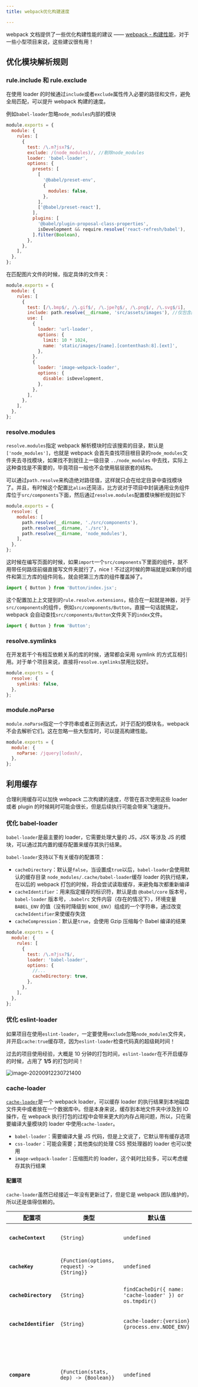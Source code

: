 ```yaml
---
title: webpack优化构建速度

---
```


webpack 文档提供了一些优化构建性能的建议 —— [webpack - 构建性能](https://webpack.docschina.org/guides/build-performance/)，对于一些小型项目来说，这些建议很有用！

## 优化模块解析规则

### rule.include 和 rule.exclude

在使用 loader 的时候通过`include`或者`exclude`属性传入必要的路径和文件，避免全局匹配，可以提升 webpack 构建的速度。

例如`babel-loader`忽略`node_modules`内部的模块

```javascript
module.exports = {
  module: {
    rules: [
      {
        test: /\.m?jsx?$/,
        exclude: /(node_modules)/, //剔除node_modules
        loader: 'babel-loader',
        options: {
          presets: [
            [
              '@babel/preset-env',
              {
                modules: false,
              },
            ],
            ['@babel/preset-react'],
          ],
          plugins: [
            '@babel/plugin-proposal-class-properties',
            isDevelopment && require.resolve('react-refresh/babel'),
          ].filter(Boolean),
        },
      },
    ],
  },
};
```

在匹配图片文件的时候，指定具体的文件夹：

```javascript
module.exports = {
  module: {
    rules: [
      {
        test: [/\.bmp$/, /\.gif$/, /\.jpe?g$/, /\.png$/, /\.svg$/i],
        include: path.resolve(__dirname, 'src/assets/images'), //仅包含图片文件夹
        use: [
          {
            loader: 'url-loader',
            options: {
              limit: 10 * 1024,
              name: 'static/images/[name].[contenthash:8].[ext]',
            },
          },
          {
            loader: 'image-webpack-loader',
            options: {
              disable: isDevelopment,
            },
          },
        ],
      },
    ],
  },
};
```

### resolve.modules

`resolve.modules`指定 webpack 解析模块时应该搜索的目录，默认是`['node_modules']`，也就是 webpack 会首先查找项目根目录的`node_modules`文件夹去寻找模块，如果找不到就往上一级目录 `../node_modules` 中去找，实际上这种查找是不需要的，毕竟项目一般也不会使用层层嵌套的结构。

可以通过`path.resolve`来构造绝对路径值，这样就只会在给定目录中查找模块了。并且，有时候这个配置比`alias`还简洁，比方说对于项目中封装通用业务组件库位于`src/components`下面，然后通过`resolve.modules`配置模块解析规则如下

```javascript
module.exports = {
  resolve: {
    modules: [
      path.resolve(__dirname, './src/components'),
      path.resolve(__dirname, './src'),
      path.resolve(__dirname, 'node_modules'),
    ],
  },
};
```

这时候在编写页面的时候，如果`import`一个`src/components`下里面的组件，就不用带任何路径前缀直接写文件夹就行了，nice！不过这时候的弊端就是如果你的组件和第三方库的组件同名，就会把第三方库的组件覆盖掉了。

```javascript
import { Button } from 'Button/index.jsx';
```

这个配置加上上文提到的`rule.resolve.extensions`，结合在一起就是神器，对于`src/components`的组件，例如`src/components/Button`，直接一句话就搞定，webpack 会自动查找`src/components/Button`文件夹下的`index`文件。

```javascript
import { Button } from 'Button';
```

### resolve.symlinks

在开发若干个有相互依赖关系的库的时候，通常都会采用 symlink 的方式互相引用。对于单个项目来说，直接将`resolve.symlinks`禁用比较好。

```javascript
module.exports = {
  resolve: {
    symlinks: false,
  },
};
```

### module.noParse

`module.noParse`指定一个字符串或者正则表达式，对于匹配的模块名，webpack 不会去解析它们。这在忽略一些大型库时，可以提高构建性能。

```javascript
module.exports = {
  module: {
    noParse: /jquery|lodash/,
  },
};
```

## 利用缓存

合理利用缓存可以加快 webpack 二次构建的速度，尽管在首次使用这些 loader 或者 plugin 的时候耗时可能会很长，但是后续执行可能会带来飞速提升。

### 优化 babel-loader

`babel-loader`是最主要的 loader，它需要处理大量的 JS，JSX 等涉及 JS 的模块，可以通过其内置的缓存配置来缓存其执行结果。

`babel-loader`支持以下有关缓存的配置项：

- `cacheDirectory`：默认是`false`，当设置成`true`以后，`babel-loader`会使用默认的缓存目录 `node_modules/.cache/babel-loader`缓存 loader 的执行结果，在以后的 webpack 打包的时候，将会尝试读取缓存，来避免每次都重新编译
- `cacheIdentifier`：用来指定缓存的标识符，默认是由 `@babel/core` 版本号，`babel-loader` 版本号，`.babelrc` 文件内容（存在的情况下），环境变量 `BABEL_ENV` 的值（没有时降级到 `NODE_ENV`）组成的一个字符串，通过改变`cacheIdentifier`来使缓存失效
- `cacheCompression`：默认是`true`，会使用 Gzip 压缩每个 Babel 编译的结果

```javascript
module.exports = {
  module: {
    rules: [
      {
        test: /\.m?jsx?$/,
        loader: 'babel-loader',
        options: {
          //...
          cacheDirectory: true,
        },
      },
    ],
  },
};
```

### 优化 eslint-loader

如果项目在使用`eslint-loader`，一定要使用`exclude`忽略`node_modules`文件夹，并开启`cache:true`缓存项，因为`eslint-loader`检查代码真的超级耗时间！

过去的项目使用经验，大概是 10 分钟的打包时间，`eslint-loader`在不开启缓存的时候，占用了 **1/5** 的打包时间！

![image-20200912230721400](../../../public/images/image-20200912230721400.png)

### cache-loader

[`cache-loader`](https://github.com/webpack-contrib/cache-loader)是一个 webpack loader，可以缓存 loader 的执行结果到本地磁盘文件夹中或者放在一个数据库中。但是本身来说，缓存到本地文件夹中涉及到 IO 操作，在 webpack 执行打包的过程中会带来更大的内存占用问题，所以，只在需要编译大量模块的 loader 中使用`cache-loader`。

- `babel-loader`：需要编译大量 JS 代码，但是上文说了，它默认带有缓存选项
- `css-loader`：可能会需要；其他类似的处理 CSS 预处理器的 loader 也可以使用
- `image-webpack-loader`：压缩图片的 loader，这个耗时比较多，可以考虑缓存其执行结果

#### 配置项

`cache-loader`虽然已经接近一年没有更新过了，但是它是 webpack 团队维护的，所以还是值得信赖的。

| 配置项                | 类型                                             | 默认值                                                  | 含义                                                         |
| --------------------- | ------------------------------------------------ | ------------------------------------------------------- | ------------------------------------------------------------ |
| **`cacheContext`**    | `{String}`                                       | `undefined`                                             | 相对于设置的路径生成缓存                                     |
| **`cacheKey`**        | `{Function(options, request) -> {String}}`       | `undefined`                                             | 重写生成缓存项的键的函数                                     |
| **`cacheDirectory`**  | `{String}`                                       | `findCacheDir({ name: 'cache-loader' }) or os.tmpdir()` | 设置缓存写入和读取的目录                                     |
| **`cacheIdentifier`** | `{String}`                                       | `cache-loader:{version} {process.env.NODE_ENV}`         | 设置一个用于生成 hash 的标识符                               |
| **`compare`**         | `{Function(stats, dep) -> {Boolean}}`            | `undefined`                                             | 修改缓存比较的函数，如果返回`true`就表示使用缓存而不是去执行 loader 生成新资源 |
| **`precision`**       | `{Number}`                                       | `0`                                                     | Round `mtime` by this number of milliseconds both for `stats` and `dep` before passing those params to the comparing function |
| **`read`**            | `{Function(cacheKey, callback) -> {void}}`       | `undefined`                                             | 使用函数生成一个新的内容来覆盖缓存的内容                     |
| **`readOnly`**        | `{Boolean}`                                      | `false`                                                 | 如果不希望更新缓存，只是读取它可以将这个配置项设为`true`     |
| **`write`**           | `{Function(cacheKey, data, callback) -> {void}}` | `undefined`                                             | 使用函数生成新资源来替换缓存内容                             |

#### 使用

```shell
yarn add cache-loader -D
```

使用的时候在耗时长的 loader 前面添加`cache-loader`就可以了，至于如何分析 loader 的执行时间，可以借助`speed-measure-webpack-plugin`这个工具。

下面是我在`image-webpack-loader`这个负责压缩图片的 loader 前添加的配置，**一定要注意在`image-webpack-loader`前引入`cache-loader`**，我现在还不明白`cache-loader`到底什么原理，我测试是在`url-loader`前使用`cache-loader`打包会丢失图片。

```javascript
module.exports = {
  module: {
    rules: [
      {
        test: [/\.bmp$/, /\.gif$/, /\.jpe?g$/, /\.png$/, /\.svg$/i],
        include: path.resolve(__dirname, 'src/assets/images'),
        use: [
          {
            loader: 'url-loader',
            options: {
              limit: 10 * 1024, //10KB
              name: 'static/images/[name].[contenthash:8].[ext]',
            },
          },
          'cache-loader', //引入cache-loader
          {
            loader: 'image-webpack-loader',
            options: {
              disable: isDevelopment, //开发环境下禁用压缩图片
            },
          },
        ],
      },
    ],
  },
};
```

在引入`cache-loader`前，我的页面中包含一张`7MB`左右的图片需要压缩，打包的耗时是这样的：

![image-20200912165834559](../../../public/images/image-20200912165834559.png)

使用`cache-loader`打包一次后，再次打包，明显缩短了`image-webpack-loader`的处理时长。

![image-20200912165944112](../../../public/images/image-20200912165944112.png)

## 多线程打包

### thread-loader

[`thread-loader`](https://github.com/webpack-contrib/thread-loader)是 webpack 团队提供的一个 webpack loader，如果正在使用[happypack](https://github.com/amireh/happypack)也建议迁移到`thread-loader`上来，happypack 已经不再维护了。

`thread-loader`利用的是 nodejs 的 [worker pool 机制](https://nodejs.org/zh-cn/docs/guides/dont-block-the-event-loop/)，或者叫 thread pool；当使用 node 启动 webpack 打包程序的时候，webpack 主程序会运行在事件循环的主线程上，还有 worker pool 负责处理高成本的任务。

#### 配置项

| 配置项               | 类型      | 含义                                                         |
| -------------------- | --------- | ------------------------------------------------------------ |
| `workers`            | `Number`  | 产生的 worker 的数量，默认是`cpu 核心数 - 1`                 |
| `workerParallelJobs` | `Number`  | 一个 worker 进程中并行执行工作的数量；默认是`20`             |
| `workerNodeArgs`     | `Array`   | 额外的 node.js 参数，例如`['--max-old-space-size=1024']`     |
| `poolRespawn`        | `Boolean` | 允许重新开启一个死掉的 work 池；重新开启会减慢整个编译速度，并且开发环境应该设置为`false` |
| `poolTimeout`        | `Number`  | 设置超过一定时间自动终止 worker，默认是`500ms`，可以设置为`Infinity`，这样会让 worker 一直处于活跃状态 |
| `poolParallelJobs`   | `Number`  | 池分配给 worker 的工作数量，默认是`200`，减少的话会降低效率但是会使分配更加合理 |
| `name`               | `String`  | worker 池的名称，可用于创建具有其他相同选项的不同 worker pool |

`max-old-space-size`这个额外的 nodejs 参数，在 nodejs 文档中介绍的有，这个 CLI 参数是配置 V8 引擎在执行 JS 时候最大可以使用的系统内存的，单位是`MB`，默认值是`512MB`。在 nodejs 执行的时候，如果内存限制太小，V8 就不得不频繁执行 GC 来释放哪些用不到的变量占用的内存，当程序需要的内存太大时，有时候 V8 会直接终止程序执行。stack overflow 上有一个相关问题 —— [Node.js recommended “max-old-space-size”](https://stackoverflow.com/questions/48387040/node-js-recommended-max-old-space-size/48392705#48392705)。

webpack 打包程序也是一样，对于超出内存限制，打包程序会被终止。

![image-20200912190631480](../../../public/images/image-20200912190631480.png)

解决这种问题的方法就是通过在`package.json`的 npm- script 中指定 CLI 参数，例如：

```shell
  "scripts": {
    "build": "node --max-old-space-size=8192 scripts/build.js"
  },
```

#### 使用

在其它 loader 的配置前面添加`thread-loader`，则它们将会在一个 worker pool 中运行。每个 worker 都是一个独立的 node.js 进程，开启 worker 本身会产生额外开销的，每一个 worker 都会产生大于`600ms`的延迟。

此外对使用线程池执行的 loader 也会有限制：

- loader 不能产生新的文件
- loader 不能使用自定义的 loader API
- loader 不能获取 webpack 的配置

```shell
yarn add thread-loader -D
```

```javascript
module.exports = {
  module: {
    rules: [
      {
        test: /\.js$/,
        include: path.resolve('src'),
        use: [
          'thread-loader',
          'babel-loader', //在babel-loader前使用
        ],
      },
    ],
  },
};
```

为了避免开启 worker 前耗时过长，可以预热 worker pool，例如对于要使用的 loader，提前将其加载到 node.js 模块高速缓存中。

```javascript
const threadLoader = require('thread-loader');

threadLoader.warmup(
  {
    // worker的配置项，可以是传递给loader的配置项
  },
  [
    // loader
    'babel-loader',
    'sass-loader',
  ],
);
```

经过我在`babel-loader`和`eslint-loader`前添加`thread-loader`并开启线程预热以后，确实让相关 loader 的执行时间减少了大概 10 几秒的样子，总体来说影响不是很明显。

![image-20200913003400905](../../../public/images/image-20200913003400905.png)![image-20200913003347937](../../../public/images/image-20200913003347937.png)

## DLL

DLL（Dynamic-link library，动态链接库）这个词来源于微软的打包技术。其实 DLL 有点类似于按需加载的意味，把一些共享的代码抽成 DLL，当可执行文件调用到 DLL 中的函数时，操作系统才会把 DLL 文件加载到内存中。

不过，JS 不存在 DLL 这种东西，使用`DllPlugin` 只是让一些第三方库提前打包出来形成一个[`library`](https://webpack.docschina.org/guides/author-libraries/)，因为在一个项目中，往往它们基本上是不会频繁升级的，提前打包出来这样让 webpack 更多的去做项目代码打包的事情，极大的加快构建速度。有点类似于代码拆分的意味，但是 code splitting 还是会在 webpack 每次构建的时候都去打包，无法加快 webpack 的构建速度。

### library

`library`也就是 JS 库，比如`lodash`等都属于一个 JS 库，webpack 提供了专门用于打包 JS 库的处理。其实 DLL 就是利用打包 library 的方式将项目代码抽成一个 library，并通过[暴露 library](https://webpack.docschina.org/guides/author-libraries/#expose-the-library) 的形式让项目中其它模块可以使用到这些 library。

### DllPlugin

`DllPlugin`是 webpack 内置的负责将代码抽出来单独打包的 webpack plugin。要使用`DllPlugin`，需要新建一个新的 webpack 配置文件，专门用于处理第三方库的打包。

#### 配置项

| 配置项      | 类型      | <span style="white-space:nowrap">是否必填</span> | 含义                                                         |
| ----------- | --------- | ------------------------------------------------ | ------------------------------------------------------------ |
| `context`   | `String`  | no                                               | manifest 文件中请求的 context；默认是 webpack 的`context`配置项，也就是`webpack.config.js`所在的当前目录 |
| `format`    | `Boolean` | no                                               | 是否格式化`manifest.json`；默认是`false`                     |
| `name`      | `String`  | yes                                              | 暴露出的 DLL 的函数名                                        |
| `path`      | `String`  | yes                                              | 输出的`manifest.json`的绝对路径                              |
| `entryOnly` | `Boolean` | no                                               | 默认是 `true`，仅暴露入口                                    |
| `type`      | `String`  | no                                               | 生成的 DLL bundle 的类型                                     |

#### 使用

现在尝试配置`DllPlugin`把`react`的库文件从打包流程中抽取出来，在项目根目录新建一个`webpack.dll.config.js`的配置文件，使用`DllPlugin`。

```javascript
const path = require('path');
const webpack = require('webpack');
const { CleanWebpackPlugin } = require('clean-webpack-plugin'); //清理build文件夹

module.exports = {
  mode: 'production',
  entry: {
    react: ['react', 'react-dom'],
  },
  output: {
    path: path.resolve(__dirname, 'dll'),
    filename: '[name].[contenthash].dll.js',
    library: '_[name]_dll',
  },
  plugins: [
    new CleanWebpackPlugin(),
    new webpack.DllPlugin({
      context: __dirname,
      path: path.resolve(__dirname, 'dll/[name]-manifest.json'),
      name: '_[name]_dll',
    }),
  ],
};
```

这里的配置有几点需要注意：

- `entry`需要使用对象的配置形式，并且**每个属性的值都必须是数组，即使内部只包含单个模块也必须放在数组里**
- `output.library`不要和原模块的名称一样，最好加个前缀或者后缀，例如`react`本身暴露的模块名是`react`，那么这里就不能再使用`react`
- `output.library`就是上文提到的暴露 library 的形式，这样其他模块就可以使用`output.library`链接到抽取出来的 ”DLL“，**这个属性值必须和`DllPlugin`内部的`name`配置项保持一致**

最后结合 npm-scripts 在`package.json`中将执行这个单独的`webpack.dll.config.js`的命令写入进去。

```json
  "scripts": {
    "dll": "webpack --config webpack.dll.config.js",
  },
```

现在在控制台执行`yarn dll`，就会在项目根目录的`dll`文件夹中生成打包的 DLL 文件了，同时还会包含一些`manifest.json`文件，用于`DllReferencePlugin`。

![image-20200913191529903](../../../public/images/image-20200913191529903.png)

打开`react.dll.xx.js`看一下，内部确实包含了`react.production.min.js`和`react-dom.production.min.js`生产版本的代码。再打开`manifest.json`文件，内部包含了模块 id，DLL 的 名称，DLL 包含的所有模块。

![image-20200913192529421](../../../public/images/image-20200913192529421.png)

### DllReferencePlugin

`DllReferencePlugin`负责根据`DllPlugin` 生成的`manifest.json`将项目 chunk 和 DLL 链接在一起。

#### 配置项

| 配置项       | 类型     | <span style="white-space:nowrap">是否必填</span> | 含义                                                         |
| ------------ | -------- | ------------------------------------------------ | ------------------------------------------------------------ |
| `context`    | `String` | yes                                              | `manifest.json`文件中请求的 context；默认是 webpack 的`context`配置项，也就是`webpack.config.js`所在的当前目录 |
| `scope`      | `String` | no                                               | DLL 中内容的前缀                                             |
| `extensions` | `Array`  | no                                               | 用于解析 DLL bundle 中模块的扩展名，仅在使用`scope`时使用    |
| `content`    | `String` | no                                               | 请求到模块 id 的映射，默认是`manifest.json`文件内部的`content` |
| `name`       | `String` | no                                               | 暴露出的 DLL 的函数名称，默认是`manifest.json`文件内部的`name` |
| `manifest`   | `Object` | yes                                              | `String`                                                     |
| `sourceType` | `String` | no                                               | DLL 是如何暴露自己模块的，见 —— [`output.libraryTarget`](https://webpack.docschina.org/configuration/output/#outputlibrarytarget) |

> Note：需要特别注意的一点这里的`context`这个配置项是必填的，并且必须指向`manifest.json`所在的目录的绝对路径。webpack 文档中给的说明`context`的 example 比较模糊，按照[use-dll-without-scope](https://github.com/webpack/webpack/tree/master/test/configCases/dll-plugin/2-use-dll-without-scope)这个例子看比较清楚一点`context`的用法。

#### 使用

`DllReferencePlugin`使用相对简单，在项目本来的`webpack.config.js`中按照 plugin 引入即可。如果有多个抽取的 DLL，可以使用多次。

```javascript
module.exports = {
  plugin: [
    new webpack.DllReferencePlugin({
      context: path.resolve(__dirname, './dll'),
      manifest: require('./dll/react-manifest.json'),
    }),
    new webpack.DllReferencePlugin({
      context: path.resolve(__dirname, './dll'),
      manifest: require('./dll/other-manifest.json'),
    }),
    //...
  ],
};
```

这样再执行`yarn build`打包，webpack 就会自动跳对`react`模块了。打包信息显示 webpack external（使用外部拓展）了`react_dll`。

![image-20200913194138841](../../../public/images/image-20200913194138841.png)

在`webpack.config.js`内部不使用`DllReferencePlugin`时，整个打包过程需要 5S 左右的时间，使用之后，减少了 2S。

![image-20200913194517301](../../../public/images/image-20200913194517301.png)![image-20200913194635839](../../../public/images/image-20200913194635839.png)

### 复制 DLL 文件

第三方库的 DLL 文件，需要插入 HTML 中，并且复制到项目的`build`目录下，否则项目无法运行。

使用[`copy-webpack-plugin`](https://github.com/webpack-contrib/copy-webpack-plugin)将 DLL 复制到`build`目录，使用[`html-webpack-tags-plugin`](https://github.com/jharris4/html-webpack-tags-plugin)将额外的`<script>`标签插入到 HTML 页面中，`html-webpack-tags-plugin`需要配合 HtmlWebpackPlugin 一起使用。

```shell
yarn add copy-webpack-plugin html-webpack-tags-plugin -D
```

```javascript
module.exports = {
  plugin: [
    new CopyWebpackPlugin({
      patterns: [
        { from: './dll/react.dffd2b4e9672e773b9c9.dll.js', to: 'static/js' },
      ],
    }),
    new HtmlWebpackPlugin({
      inject: true,
      template: './public/index.html',
      favicon: './public/favicon.ico',
    }),
    new HtmlWebpackTagsPlugin({
      append: true,
      publicPath: 'static/js', //dll.js文件的路径前缀
      tags: ['react.dffd2b4e9672e773b9c9.dll.js'],
    }),
  ],
};
```

![image-20200913230740962](../../../public/images/image-20200913230740962.png)

### 和 SplitChunksPlugin 的冲突

经过我的测试，如果 webpack 配置了`SplitChunksPlugin`来抽取`node_modules`中的代码，和`DllReferencePlugin`确实是有冲突的。

因为我的测试项目很小，只引入了`react`和`react-dom`这两个第三方库，而现在我又通过`DllPlugin`把它们两个抽取了出来单独打包，所以项目就不应该存在 vendor chunk 了才对，但是无论开发环境还是生产环境，配置了如下的`SplitChunksPlugin`都会把`react`部分打包进来。

```javascript
module.exports = {
  optimization: {
    splitChunks: {
      cacheGroups: {
        vendor: {
          test: /[\\/]node_modules[\\/]/,
          name: 'vendors',
          chunks: 'all',
        },
      },
    },
  },
};

// 或者是
module.exports = {
  optimization: {
    splitChunks: {
      chunks: 'all',
    },
  },
};
```

![image-20200913232708859](../../../public/images/image-20200913232708859.png)

![image-20200913232837318](../../../public/images/image-20200913232837318.png)

## externals

`externals`可以直接将某些模块在打包过程中剔除，这样减少 webpack 打包时候的工作量，从而加快构建速度。

### 配置项

#### 正则表达式

可以为`externals`指定一个正则表达式，则所有匹配名称的模块在打包的时候都会被忽略

```javascript
module.exports = {
  externals: /react/,
};
```

#### 对象

可以为`externals`指定一个对象形式，属性的键表示忽略的模块名，属性的名称表示`library`暴露的全局变量，例如使用 React 会去这样导入其内部的`React`和`ReactDOM` API

```javascript
import React from 'react';
import ReactDOM from 'react-dom';
```

那么通过`externals`就可以像下面这样去配置，`react`和`"react-dom"`表示 webpack 打包要排除上面`import`中`from`的模块，为了替换这些模块，需要使用`React`和`ReactDOM`这样的全局变量。

```javascript
module.exports = {
  externals: {
    react: 'React',
    'react-dom': 'ReactDOM',
  },
};
```

这样执行`yarn build`打包以后，可以看到 webpack external 了`React`和`ReactDOM`的全局变量。

![image-20200914154732218](../../../public/images/image-20200914154732218.png)

为了能够找到`React`和`ReactDOM`这样的全局变量，需要将 React 库放在 HTML 中通过`<script>`全局引入。

```shell
<script crossorigin src="react.production.min.js"></script>
<script crossorigin src="react-dom.production.min.js"></script>
```

对于具有父级模块的结构，也可以传入一个数组作为属性名，其中`./math`属于父模块，表示`subtract`只使用了`./math`内部的`other`模块，所以这个结果最终被编译成`require('./math').subtract`。

```javascript
module.exports = {
  //...
  externals: {
    subtract: ['./math', 'other'],
  },
};
```

### 可能并不需要 DllPlugin

`DllPlugin`本身更多的用处是把第三方库抽成单独的`library`，而且还需要暴露全局变量，即通过`<script>`的方式全局注入，然后通过`DllReferencePlugin`引用`library`。

那为什么不直接用 CDN +`externals`的方式呢？把资源通过 CDN 引入，然后直接`externals`忽略模块打包完事了呀！

CDN 的配置可以使用很多方式，首先可以直接将 CDN 资源手动放在 HTML 模板页面，通过`HtmlWebpackPlugin`就会自动生成带有 CDN 资源的 HTML 页面。

例如在上文配置了`externals`忽略 React 的时候，在 HTML 页面添加 React 的 jsDelivr 的 CDN 链接：

```shell
<script crossorigin src="https://cdn.jsdelivr.net/npm/react@16.12.0/umd/react.production.min.js"></script>
<script crossorigin src="https://cdn.jsdelivr.net/npm/react-dom@16.12.0/umd/react-dom.production.min.js"></script>
```

也可以借助`HtmlWebpackPlugin`的[自定义模板](https://github.com/jantimon/html-webpack-plugin#writing-your-own-templates)来解决，`HtmlWebpackPlugin`默认是支持 [ejs 模板](https://ejs.bootcss.com/)，对传入`HtmlWebpackPlugin`的配置项可以在 HTML 中`<%= htmlWebpackPlugin.options.xxx %>`的形式去访问。

这里还得区分 React 开发环境和生产环境的版本，如果在开发环境使用了生产环境的 React，有一个区别是浏览器的 React devtools 插件就检测不到应用是在开发环境，因此也就没用了。

```javascript
module.exports = {
  plugins: [
    new HtmlWebpackPlugin({
      inject: true,
      template: './public/index.html',
      favicon: './public/favicon.ico',
      cdn: {
        script: [
          isDevelopment
            ? 'https://cdn.jsdelivr.net/npm/react@16.12.0/umd/react.development.js'
            : 'https://cdn.jsdelivr.net/npm/react@16.12.0/umd/react.production.min.js',
          isDevelopment
            ? 'https://cdn.jsdelivr.net/npm/react-dom@16.12.0/umd/react-dom.development.js'
            : 'https://cdn.jsdelivr.net/npm/react-dom@16.12.0/umd/react-dom.production.min.js',
        ],
      },
    }),
  ],
};
```

修改 HTML 页面，ejs 本身很简单，直接在 HTML 里写的每一行 JS 代码用`<% ... %>`包起来就行，如果是变量，用`<%= ... %>`包起来。

```shell
<!DOCTYPE html>
<html lang="zh-hans">
  <head>
    <meta charset="utf-8" />
    <title>toycra</title>
  </head>
  <body>
    <div id="root"></div>
    <!--CDN-->
    <% if (htmlWebpackPlugin.options.cdn) { %>
      <% for(let src of htmlWebpackPlugin.options.cdn.script) { %>
        <script crossorigin="anonymous" src="<%=src%>"></script>
      <% } %>
    <% } %>
  </body>
</html>
```

现在执行打包，React 模块就被`externals`的配置忽略掉了，其使用 CDN 方式全局注入。

![image-20200914181903091](../../../public/images/image-20200914181903091-164113815888335.png)